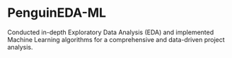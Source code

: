 # PenguinEDA-ML

Conducted in-depth Exploratory Data Analysis (EDA) and implemented Machine Learning algorithms for a comprehensive and data-driven project analysis.
